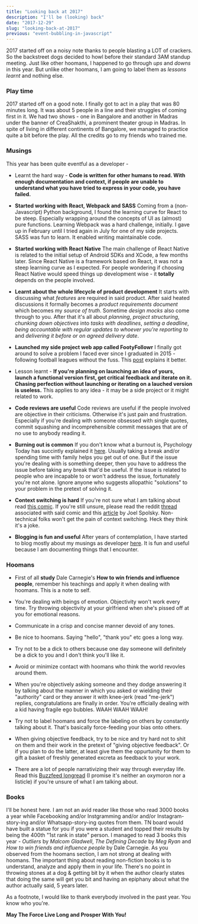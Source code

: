```yaml
---
title: "Looking back at 2017"
description: "I'll be (looking) back"
date: "2017-12-29"
slug: "looking-back-at-2017"
previous: "event-bubbling-in-javascript"
---
```


2017 started off on a noisy note thanks to people blasting a LOT of crackers. So the backstreet dogs decided to howl before their standard 3AM standup meeting. Just like other hoomans, I happened to go through *ups* and *downs* in this year. But unlike other hoomans, I am going to label them as *lessons learnt* and nothing else.

### Play time

2017 started off on a good note. I finally got to act in a play that was 80 minutes long. It was about 5 people in a line and their struggles of coming first in it. We had two shows - one in Bangalore and another in Madras under the banner of CreaShakthi, a prominent theater group in Madras. In spite of living in different continents of Bangalore, we managed to practice quite a bit before the play. All the credits go to my friends who trained me.

### Musings

This year has been quite eventful as a developer -

- Learnt the hard way - **Code is written for other humans to read. With enough documentation and context, if people are unable to understand what you have tried to express in your code, you have failed.**

- **Started working with React, Webpack and SASS**
    Coming from a (non-Javascript) Python background, I found the learning curve for React to be steep. Especially wrapping around the concepts of UI as (almost) pure functions. Learning Webpack was a hard challenge, initially. I gave up in February until I tried again in July for one of my side projects. SASS was fun to learn. It enabled writing maintainable code.

- **Started working with React Native**
    The main challenge of React Native is related to the initial setup of Android SDKs and XCode, a few months later. Since React Native is a framework based on React, it was not a steep learning curve as I expected. For people wondering if choosing React Native would speed things up development wise - it **totally** depends on the people involved.

- **Learnt about the whole lifecycle of product development**
    It starts with discussing what _features_ are required in said product. After said heated discussions it formally becomes a _product requirements document_ which becomes my _source of truth_. Sometime *design mocks* also come through to you. After that it's all about *planning*, *project structuring*, *chunking down objectives* into *tasks with deadlines*, *setting a deadline*, *being accountable with regular updates to whoever you're reporting to* and *delivering it before or on agreed delivery date*.

- **Launched my side project web app called FootyFollowr**
    I finally got around to solve a problem I faced ever since I graduated in 2015 - following football leagues without the fuss. This [post](/why-footyfollower) explains it better.

-  Lesson learnt - **If you're planning on launching an idea of yours, launch a functional version first, get critical feedback and iterate on it. Chasing perfection without launching or iterating on a lauched version is useless.**
    This applies to any idea - it may be a side project or it might related to work.

-  **Code reviews are useful**
    Code reviews are useful if the people involved are objective in their criticisms. Otherwise it's just pain and frustration. Especially if you're dealing with someone obsessed with single quotes, commit squashing and incomprehensible commit messages that are of no use to anybody reading it.

- **Burning out is common**
    If you don't know what a burnout is, Psychology Today has succintly explained it [here](https://www.psychologytoday.com/basics/burnout). Usually taking a break and/or spending time with family helps you get out of one. But if the issue you're dealing with is something deeper, then you have to address the issue before taking any break that'd be useful. If the issue is related to people who are incapable to or won't address the issue, fortunately you're not alone. Ignore anyone who suggests allopathic "solutions" to your problem in the pretext of solving it.

- **Context switching is hard**
    If you're not sure what I am talking about read [this comic](http://i.imgur.com/3uyRWGJ.jpg). If you're still unsure, please read the reddit [thread](https://www.reddit.com/r/ProgrammerHumor/comments/2rmir6/why_developers_hate_being_interrupted/) associated with said comic and this [article](https://www.joelonsoftware.com/2001/02/12/human-task-switches-considered-harmful/) by Joel Spolsky. Non-technical folks won't get the pain of context switching. Heck they think it's a joke.

-   **Blogging is fun and useful**
    After years of contemplation, I have started to blog mostly about my musings as developer [here](https://goo.gl/BPqZdZ). It is fun and useful because I am documenting things that I encounter.

### Hoomans

- First of all **study** Dale Carnegie's **How to win friends and influence people**, remember his teachings and apply it when dealing with hoomans. This is a note to self.

- You're dealing with beings of emotion. Objectivity won't work every time. Try throwing objectivity at your girlfriend when she's pissed off at you for emotional reasons.

- Communicate in a crisp and concise manner devoid of any tones.

- Be nice to hoomans. Saying "hello", "thank you" etc goes a long way.

- Try not to be a dick to others because one day someone will definitely be a dick to you and I don't think you'll like it.

- Avoid or minimize contact with hoomans who think the world revovles around them.

- When you're objectively asking someone and they dodge answering it by talking about the manner in which you asked or wielding their "authority" card or they answer it with knee-jerk (read "me-jerk") replies, congratulations are finally in order. You're officially dealing with a kid having fragile ego bubbles. WAAH WAAH WAAH!

- Try not to label hoomans and force the labeling on others by constantly talking about it. That's basically force-feeding your bias onto others.

- When giving objective feedback, try to be nice and try hard not to shit on them and their work in the pretext of "giving objective feedback". Or if you plan to do the latter, at least give them the oppurtunity for them to gift a basket of freshly generated excreta as feedback to your work.

- There are a lot of people narrativizing their way through everyday life. Read this [Buzzfeed longread](https://www.buzzfeed.com/annehelenpetersen/ten-long-years-of-trying-to-make-armie-hammer-happen?utm_term=.jcaxlpzvO#.odKKQmYEe) (I promise it's neither an oxymoron nor a listicle) if you're unsure of what I am talking about.

### Books

I'll be honest here. I am not an avid reader like those who read 3000 books a year while Facebooking and/or Instgramming and/or and/or Instagram-story-ing and/or Whatsapp-story-ing quotes from them. TN board would have built a statue for you if you were a student and topped their results by being the 400th "1st rank in state" person. I managed to read 3 books this year - _Outliers_ by _Malcom Gladwell_, _The Defining Decade_ by _Meg Ryan_ and _How to win friends and influence people_ by Dale Carnegie. As you observed from the hoomans section, I am not strong at dealing with hoomans. The important thing about reading non-fiction books is to understand, analyze and apply them in your life. There's no point in throwing stones at a dog & getting bit by it when the author clearly states that doing the same will get you bit and having an epiphany about what the author actually said, 5 years later.

As a footnote, I would like to thank everybody involved in the past year. You know who you're.

**May The Force Live Long and Prosper With You!**
